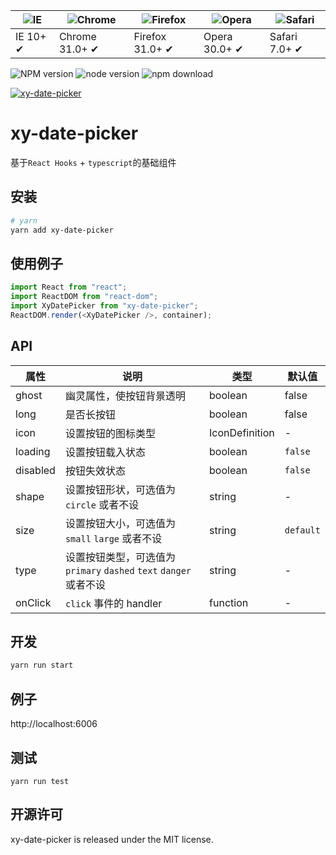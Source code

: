 | ![IE](https://github.com/alrra/browser-logos/blob/master/src/edge/edge_48x48.png?raw=true) | ![Chrome](https://github.com/alrra/browser-logos/blob/master/src/chrome/chrome_48x48.png?raw=true) | ![Firefox](https://github.com/alrra/browser-logos/blob/master/src/firefox/firefox_48x48.png?raw=true) | ![Opera](https://github.com/alrra/browser-logos/blob/master/src/opera/opera_48x48.png?raw=true) | ![Safari](https://github.com/alrra/browser-logos/blob/master/src/safari/safari_48x48.png?raw=true) |
| ------------------------------------------------------------------------------------------ | -------------------------------------------------------------------------------------------------- | ----------------------------------------------------------------------------------------------------- | ----------------------------------------------------------------------------------------------- | -------------------------------------------------------------------------------------------------- |
| IE 10+ ✔                                                                                   | Chrome 31.0+ ✔                                                                                     | Firefox 31.0+ ✔                                                                                       | Opera 30.0+ ✔                                                                                   | Safari 7.0+ ✔                                                                                      |

![NPM version](http://img.shields.io/npm/v/xy-date-picker.svg?style=flat-square)
![node version](https://img.shields.io/badge/node.js-%3E=_0.10-green.svg?style=flat-square)
![npm download](https://img.shields.io/npm/dm/xy-date-picker.svg?style=flat-square)

[![xy-date-picker](https://nodei.co/npm/xy-date-picker.png)](https://npmjs.org/package/xy-date-picker)

# xy-date-picker

基于`React Hooks` + `typescript`的基础组件

## 安装

```bash
# yarn
yarn add xy-date-picker
```

## 使用例子

```ts
import React from "react";
import ReactDOM from "react-dom";
import XyDatePicker from "xy-date-picker";
ReactDOM.render(<XyDatePicker />, container);
```

## API

| 属性     | 说明                                                               | 类型           | 默认值    |
| -------- | ------------------------------------------------------------------ | -------------- | --------- |
| ghost    | 幽灵属性，使按钮背景透明                                           | boolean        | false     |
| long     | 是否长按钮                                                         | boolean        | false     |
| icon     | 设置按钮的图标类型                                                 | IconDefinition | -         |
| loading  | 设置按钮载入状态                                                   | boolean        | `false`   |
| disabled | 按钮失效状态                                                       | boolean        | `false`   |
| shape    | 设置按钮形状，可选值为 `circle` 或者不设                           | string         | -         |
| size     | 设置按钮大小，可选值为 `small` `large` 或者不设                    | string         | `default` |
| type     | 设置按钮类型，可选值为 `primary` `dashed` `text` `danger` 或者不设 | string         | -         |
| onClick  | `click` 事件的 handler                                             | function       | -         |

## 开发

```sh
yarn run start
```

## 例子

http://localhost:6006

## 测试

```
yarn run test
```

## 开源许可

xy-date-picker is released under the MIT license.

